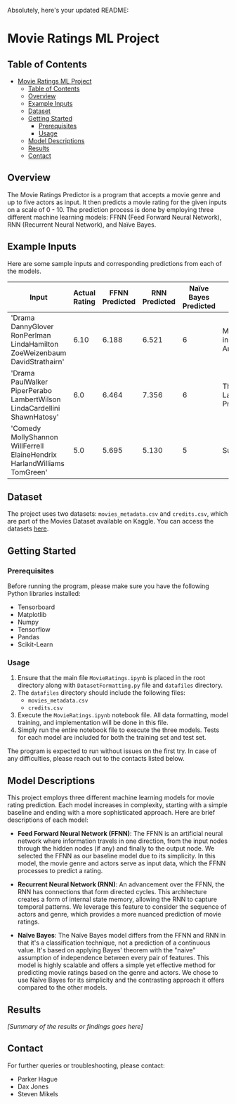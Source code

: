 Absolutely, here's your updated README:

# Movie Ratings ML Project

## Table of Contents
- [Movie Ratings ML Project](#movie-ratings-ml-project)
  - [Table of Contents](#table-of-contents)
  - [Overview](#overview)
  - [Example Inputs](#example-inputs)
  - [Dataset](#dataset)
  - [Getting Started](#getting-started)
    - [Prerequisites](#prerequisites)
    - [Usage](#usage)
  - [Model Descriptions](#model-descriptions)
  - [Results](#results)
  - [Contact](#contact)

## Overview
The Movie Ratings Predictor is a program that accepts a movie genre and up to five actors as input. It then predicts a movie rating for the given inputs on a scale of 0 - 10. The prediction process is done by employing three different machine learning models: FFNN (Feed Forward Neural Network), RNN (Recurrent Neural Network), and Naïve Bayes.

## Example Inputs
Here are some sample inputs and corresponding predictions from each of the models.

| Input | Actual Rating | FFNN Predicted | RNN Predicted | Naïve Bayes Predicted | Movie |
|---|---|---|---|---|---|
| 'Drama DannyGlover RonPerlman LindaHamilton ZoeWeizenbaum DavidStrathairn' | 6.10 | 6.188 | 6.521 | 6 | Missing in America |
| 'Drama PaulWalker PiperPerabo LambertWilson LindaCardellini ShawnHatosy' | 6.0 | 6.464 | 7.356 | 6 | The Lazarus Project |
| 'Comedy MollyShannon WillFerrell ElaineHendrix HarlandWilliams TomGreen' | 5.0 | 5.695 | 5.130 | 5 | Superstar |

## Dataset
The project uses two datasets: `movies_metadata.csv` and `credits.csv`, which are part of the Movies Dataset available on Kaggle. You can access the datasets [here](https://www.kaggle.com/datasets/rounakbanik/the-movies-dataset).

## Getting Started

### Prerequisites
Before running the program, please make sure you have the following Python libraries installed:
- Tensorboard
- Matplotlib
- Numpy
- Tensorflow
- Pandas
- Scikit-Learn

### Usage
1. Ensure that the main file `MovieRatings.ipynb` is placed in the root directory along with `DatasetFormatting.py` file and `datafiles` directory.
2. The `datafiles` directory should include the following files:
   - `movies_metadata.csv`
   - `credits.csv`
3. Execute the `MovieRatings.ipynb` notebook file. All data formatting, model training, and implementation will be done in this file.
4. Simply run the entire notebook file to execute the three models. Tests for each model are included for both the training set and test set.

The program is expected to run without issues on the first try. In case of any difficulties, please reach out to the contacts listed below.

## Model Descriptions
This project employs three different machine learning models for movie rating prediction. Each model increases in complexity, starting with a simple baseline and ending with a more sophisticated approach. Here are brief descriptions of each model:

- **Feed Forward Neural Network (FFNN)**: The FFNN is an artificial neural network where information travels in one direction, from the input nodes through the hidden nodes (if any) and finally to the output node. We selected the FFNN as our baseline model due to its simplicity. In this model, the movie genre and actors serve as input data, which the FFNN processes to predict a rating.

- **Recurrent Neural Network (RNN)**: An advancement over the FFNN, the RNN has connections that form directed cycles. This architecture creates a form of internal state memory, allowing the RNN to capture temporal patterns. We leverage this feature to consider the sequence of actors and genre, which provides a more nuanced prediction of movie ratings.

- **Naïve Bayes**: The Naïve Bayes model differs from the FFNN and RNN in that it's a classification technique, not a prediction of a continuous value. It's based on applying Bayes' theorem with the "naive" assumption of independence between every pair of features. This model is highly scalable and offers a simple yet effective method for predicting movie ratings based on the genre and actors. We chose to use Naïve Bayes for its simplicity and the contrasting approach it offers compared to the other models.

## Results
*[Summary of the results or findings goes here]*

## Contact
For further queries or troubleshooting, please contact:
- Parker Hague
- Dax Jones
- Steven Mikels